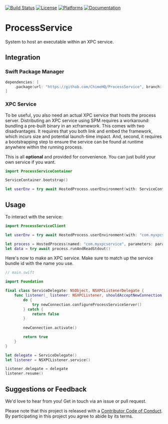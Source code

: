 [![Build Status][build status badge]][build status]
[![License][license badge]][license]
[![Platforms][platforms badge]][platforms]
[![Documentation][documentation badge]][documentation]

# ProcessService
System to host an executable within an XPC service.

## Integration

### Swift Package Manager

```swift
dependencies: [
    .package(url: "https://github.com/ChimeHQ/ProcessService", branch: "main")
]
```

### XPC Service

To be useful, you also need an actual XPC service that hosts the process server. Distributing an XPC service using SPM requires a workaround: bundling a pre-built binary in an xcframework. This comes with two disadvantages. It requires that you both link and embed the framework, which incurs size and potential launch-time impact. And, second, it requires a bootstrapping step to ensure the service can be found at runtime anywhere within the running process.

This is all **optional** and provided for convenience. You can just build your own service if you want.

```swift
import ProcessServiceContainer

ServiceContainer.bootstrap()

let userEnv = try await HostedProcess.userEnvironment(with: ServiceContainer.name)
```

## Usage

To interact with the service:

```swift
import ProcessServiceClient

let userEnv = try await HostedProcess.userEnvironment(with: "com.myxpcservice")

let process = HostedProcess(named: "com.myxpcservice", parameters: params)
let data = try await process.runAndReadStdout()
```

Here's now to make an XPC service. Make sure to match up the service bundle id with the name you use.

```swift
// main.swift

import Foundation

final class ServiceDelegate: NSObject, NSXPCListenerDelegate {
    func listener(_ listener: NSXPCListener, shouldAcceptNewConnection newConnection: NSXPCConnection) -> Bool {
        do {
            try newConnection.configureProcessServiceServer()
        } catch {
            return false
        }
        
        newConnection.activate()

        return true
    }
}

let delegate = ServiceDelegate()
let listener = NSXPCListener.service()

listener.delegate = delegate
listener.resume()
```

## Suggestions or Feedback

We'd love to hear from you! Get in touch via an issue or pull request.

Please note that this project is released with a [Contributor Code of Conduct](CODE_OF_CONDUCT.md). By participating in this project you agree to abide by its terms.

[build status]: https://github.com/ChimeHQ/ProcessService/actions
[build status badge]: https://github.com/ChimeHQ/ProcessService/workflows/CI/badge.svg
[license]: https://opensource.org/licenses/BSD-3-Clause
[license badge]: https://img.shields.io/github/license/ChimeHQ/ProcessService
[platforms]: https://swiftpackageindex.com/ChimeHQ/ProcessService
[platforms badge]: https://img.shields.io/endpoint?url=https%3A%2F%2Fswiftpackageindex.com%2Fapi%2Fpackages%2FChimeHQ%2FProcessService%2Fbadge%3Ftype%3Dplatforms
[documentation]: https://swiftpackageindex.com/ChimeHQ/ProcessService/main/documentation
[documentation badge]: https://img.shields.io/badge/Documentation-DocC-blue

